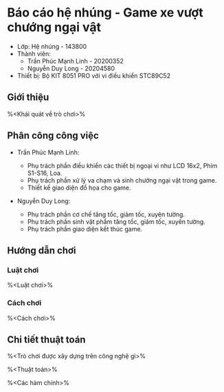 # Báo cáo hệ nhúng - Game xe vượt chướng ngại vật
- Lớp: Hệ nhúng - 143800
- Thành viên:
    - Trần Phúc Mạnh Linh - 20200352
    - Nguyễn Duy Long - 20204580
- Thiết bị: Bộ KIT 8051 PRO với vi điều khiển STC89C52

## Giới thiệu
%<Khái quát về trò chơi>%

## Phân công công việc
- Trần Phúc Mạnh Linh:
    - Phụ trách phần điều khiển các thiết bị ngoại vi như LCD 16x2, Phím S1-S16, Loa.
    - Phụ trách phần xử lý va chạm và sinh chướng ngại vật trong game.
    - Thiết kế giao diện đồ họa cho game.

- Nguyễn Duy Long:
    - Phụ trách phần cơ chế tăng tốc, giảm tốc, xuyên tường.
    - Phụ trách phần sinh vật phẩm tăng tốc, giảm tốc, xuyên tường.
    - Phụ trách phần giao diện kết thúc game.

## Hướng dẫn chơi
### Luật chơi
%<Luật chơi>%

### Cách chơi
%<Cách chơi>%

## Chi tiết thuật toán
%<Trò chơi được xây dựng trên công nghệ gì>%

%<Thuật toán>%

%<Các hàm chính>%

